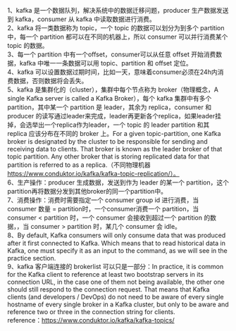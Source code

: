 1、kafka 是一个数据队列，解决系统中的数据迁移问题，producer 生产数据发送到 kafka，consumer 从 kafka 中读取数据进行消费。<br>
2、kafka 将一类数据称为 topic，一个 topic 的数据可以划分为到多个 partition 中，每一个 partition 都可以在不同的机器上，所以 consumer 可以并行消费某个 topic 的数据。<br>
3、每一个 partition 中有一个offset，consumer可以从任意 offset 开始消费数据，kafka 中唯一一条数据可以用 topic、partition 和 offset 定位。<br>
4、kafka 可以设置数据过期时间，比如一天，意味着consumer必须在24h内消费数据，否则数据将会丢失。<br>
5、kafka 是集群化的（cluster），集群中每个节点称为 broker（物理概念，A single Kafka server is called a Kafka Broker），每个 kafka 集群中有多个partition，其中某一个 partition 是 leader，其余为 replica，consumer 和 producer 的读写通过leader来完成，leader再更新各个replica，如果leader挂掉，会选举出一个replica作为leader，一个 topic 的 leader partition 和其 replica 应该分布在不同的 broker 上。For a given topic-partition, one Kafka broker is designated by the cluster to be responsible for sending and receiving data to clients. That broker is known as the leader broker of that topic partition. Any other broker that is storing replicated data for that partition is referred to as a replica.（不同物理机器 https://www.conduktor.io/kafka/kafka-topic-replication/）。<br>
6、生产操作：producer 生成数据，发送到作为 leader 的某一个 partition，这个partition再将数据分发到其他broker的同一个partition中。<br>
7、消费操作：消费时需要指定一个 consumer group id 进行消费，当 consumer 数量 = partition时，一个consumer消费一个 partition，当 consumer < partition 时，一个 consumer 会接收到超过一个 partition 的数据，，当 consumer > partition 时，某几个 consumer 会 idle。<br>
8、By default, Kafka consumers will only consume data that was produced after it first connected to Kafka. Which means that to read historical data in Kafka, one must specify it as an input to the command, as we will see in the practice section.<br>
9、kafka 客户端连接的 brokerlist 可以只是一部分：In practice, it is common for the Kafka client to reference at least two bootstrap servers in its connection URL, in the case one of them not being available, the other one should still respond to the connection request. That means that Kafka clients (and developers / DevOps) do not need to be aware of every single hostname of every single broker in a Kafka cluster, but only to be aware and reference two or three in the connection string for clients.<br>
reference：https://www.conduktor.io/kafka/kafka-topics/<br>
